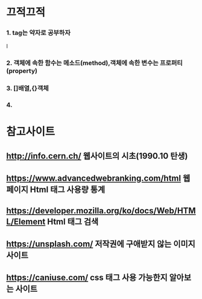 # 끄적끄적

### 1. tag는 약자로 공부하자
I
### 2. 객체에 속한 함수는 메소드(method),객체에 속한 변수는 프로퍼티(property)

### 3. []배열,{}객체

### 4. 



# 참고사이트

## http://info.cern.ch/ 웹사이트의 시초(1990.10 탄생)
## https://www.advancedwebranking.com/html 웹페이지 Html 태그 사용량 통계
## https://developer.mozilla.org/ko/docs/Web/HTML/Element Html 태그 검색 
## https://unsplash.com/ 저작권에 구애받지 않는 이미지사이트
## https://caniuse.com/ css 태그 사용 가능한지 알아보는 사이트

